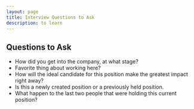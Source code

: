 ```yaml
---
layout: page
title: Interview Questions to Ask
description: to learn
---
```


## Questions to Ask

- How did you get into the company, at what stage?
- Favorite thing about working here?
- How will the ideal candidate for this position make the greatest impact right away?
- Is this a newly created position or a previously held position.
- What happen to the last two people that were holding this current position?
